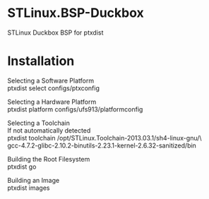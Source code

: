 STLinux.BSP-Duckbox
===================

STLinux Duckbox BSP for ptxdist

Installation
============
Selecting a Software Platform<br />
ptxdist select configs/ptxconfig

Selecting a Hardware Platform<br />
ptxdist platform configs/ufs913/platformconfig

Selecting a Toolchain<br />
If not automatically detected<br />
ptxdist toolchain /opt/STLinux.Toolchain-2013.03.1/sh4-linux-gnu/\ <br />
gcc-4.7.2-glibc-2.10.2-binutils-2.23.1-kernel-2.6.32-sanitized/bin

Building the Root Filesystem<br />
ptxdist go

Building an Image<br />
ptxdist images
